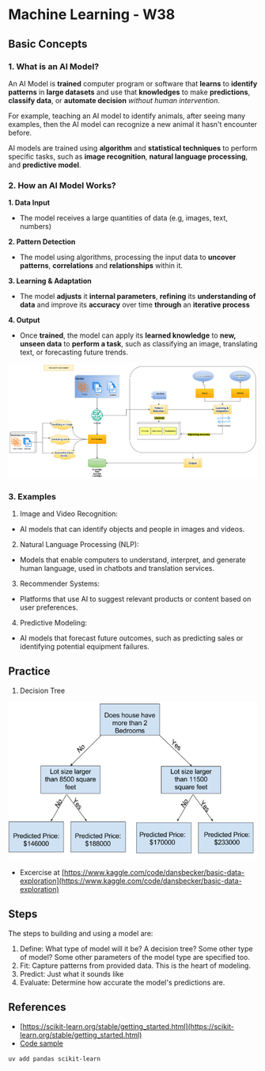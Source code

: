 # Machine Learning - W38

## Basic Concepts

### 1. What is an AI Model?

An AI Model is **trained** computer program or software that **learns** to **identify patterns** in **large datasets** and use that **knowledges** to make **predictions**, **classify data**, or **automate decision** _without human intervention_.

For example, teaching an AI model to identify animals, after seeing many examples, then the AI model can recognize a new animal it hasn't encounter before.

AI models are trained using **algorithm** and **statistical techniques** to perform specific tasks, such as **image recognition**, **natural language processing**, and **predictive model**.

### 2. How an AI Model Works?

**1. Data Input**

- The model receives a large quantities of data (e.g, images, text, numbers)

**2. Pattern Detection**

- The model using algorithms, processing the input data to **uncover** **patterns**, **correlations** and **relationships** within it.

**3. Learning & Adaptation**

- The model **adjusts** it **internal parameters**, **refining** its **understanding of data** and improve its **accuracy** over time **through** an **iterative process**

**4. Output**

- Once **trained**, the model can apply its **learned knowledge** to **new, unseen data** to **perform a task**, such as classifying an image, translating text, or forecasting future trends.

![How AI Model Works?](w38.png)

### 3. Examples

1. Image and Video Recognition:

- AI models that can identify objects and people in images and videos.

2. Natural Language Processing (NLP):

- Models that enable computers to understand, interpret, and generate human language, used in chatbots and translation services.

3. Recommender Systems:

- Platforms that use AI to suggest relevant products or content based on user preferences.

4. Predictive Modeling:

- AI models that forecast future outcomes, such as predicting sales or identifying potential equipment failures.

## Practice

1. Decision Tree

![alt text](image.png)

- Excercise at [https://www.kaggle.com/code/dansbecker/basic-data-exploration](https://www.kaggle.com/code/dansbecker/basic-data-exploration)

## Steps

The steps to building and using a model are:

1. Define: What type of model will it be? A decision tree? Some other type of model? Some other parameters of the model type are specified too.
2. Fit: Capture patterns from provided data. This is the heart of modeling.
3. Predict: Just what it sounds like
4. Evaluate: Determine how accurate the model's predictions are.

## References

- [https://scikit-learn.org/stable/getting_started.html](https://scikit-learn.org/stable/getting_started.html)
- [Code sample](https://colab.research.google.com/drive/1VLNUea1nwDBTGKS2ain3nXvpSlmOkh_s?usp=sharing)

```sh
uv add pandas scikit-learn
```
